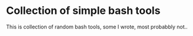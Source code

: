 # Collection of simple bash tools
This is collection of random bash tools, some I wrote, most probabbly not.. 
